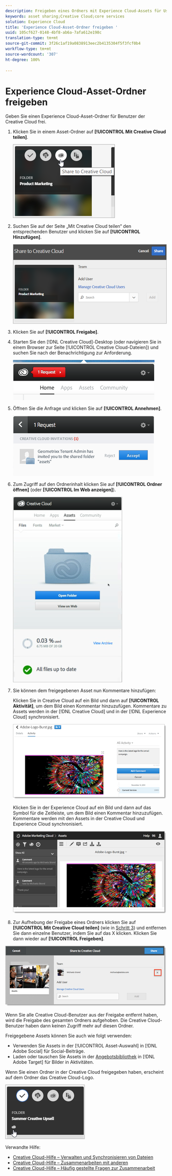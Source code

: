 ```yaml
---
description: Freigeben eines Ordners mit Experience Cloud-Assets für User von Creative Cloud.
keywords: asset sharing;Creative Cloud;core services
solution: Experience Cloud
title: 'Experience Cloud-Asset-Ordner freigeben '
uuid: 105cf627-0148-4bf8-ab6a-7afa612e198c
translation-type: tm+mt
source-git-commit: 3f26c1af19a0838913eec2b4135304f5f3fcf0b4
workflow-type: tm+mt
source-wordcount: '307'
ht-degree: 100%

---
```



# Experience Cloud-Asset-Ordner freigeben

Geben Sie einen Experience Cloud-Asset-Ordner für Benutzer der Creative Cloud frei.

1. Klicken Sie in einem Asset-Ordner auf **[!UICONTROL Mit Creative Cloud teilen]**.

   ![Schritt Ergebnis](assets/asset-share-cc.png)
1. Suchen Sie auf der Seite „Mit Creative Cloud teilen“ den entsprechenden Benutzer und klicken Sie auf **[!UICONTROL Hinzufügen]**.

   ![](assets/asset-share-cc-page.png)

1. Klicken Sie auf **[!UICONTROL Freigabe]**.
1. Starten Sie den [!DNL Creative Cloud]-Desktop (oder navigieren Sie in einem Browser zur Seite [!UICONTROL Creative Cloud-Dateien]) und suchen Sie nach der Benachrichtigung zur Anforderung.

   ![](assets/cc_share_request.png)
1. Öffnen Sie die Anfrage und klicken Sie auf **[!UICONTROL Annehmen]**.

   ![Schritt Ergebnis](assets/cc_share_accept.png)
1. Zum Zugriff auf den Ordnerinhalt klicken Sie auf **[!UICONTROL Ordner öffnen]** (oder **[!UICONTROL Im Web anzeigen]**).

   ![Schritt Ergebnis](assets/creative_cloud_open_folder.png)
1. Sie können dem freigegebenen Asset nun Kommentare hinzufügen:

   Klicken Sie in Creative Cloud auf ein Bild und dann auf **[!UICONTROL Aktivität]**, um dem Bild einen Kommentar hinzuzufügen. Kommentare zu Assets werden in der [!DNL Creative Cloud] und in der [!DNL Experience Cloud] synchronisiert.

   ![](assets/asset_comment_cc.png)

   Klicken Sie in der Experience Cloud auf ein Bild und dann auf das Symbol für die Zeitleiste, um dem Bild einen Kommentar hinzuzufügen. Kommentare werden mit den Assets in der Creative Cloud und Experience Cloud synchronisiert.

   ![](assets/asset_comment_mac.png)

1. Zur Aufhebung der Freigabe eines Ordners klicken Sie auf **[!UICONTROL Mit Creative Cloud teilen]** (wie in [Schritt 3](../experience-cloud-assets/t-share-creative-cloud.md#step_BA17CFA185284641A9B878BA29551996)) und entfernen Sie dann einzelne Benutzer, indem Sie auf das X klicken. Klicken Sie dann wieder auf **[!UICONTROL Freigeben]**.

![](assets/asset_remove_user.png)

Wenn Sie alle Creative Cloud-Benutzer aus der Freigabe entfernt haben, wird die Freigabe des gesamten Ordners aufgehoben. Die Creative Cloud-Benutzer haben dann keinen Zugriff mehr auf diesen Ordner.

Freigegebene Assets können Sie auch wie folgt verwenden:

* Verwenden Sie Assets in der [!UICONTROL Asset-Auswahl] in [!DNL Adobe Social] für Social-Beiträge.
* Laden oder tauschen Sie Assets in der [Angebotsbibliothek](https://docs.adobe.com/help/de-DE/target/using/experiences/offers/manage-content.html) in [!DNL Adobe Target] für Bilder in Aktivitäten.

Wenn Sie einen Ordner in der Creative Cloud freigegeben haben, erscheint auf dem Ordner das Creative Cloud-Logo.

![](assets/asset-cc-logo.png)

Verwandte Hilfe:

* [Creative Cloud-Hilfe – Verwalten und Synchronisieren von Dateien](https://helpx.adobe.com/de/creative-cloud/help/sync-files.html)
* [Creative Cloud-Hilfe – Zusammenarbeiten mit anderen](https://helpx.adobe.com/de/creative-cloud/help/collaboration.html)
* [Creative Cloud-Hilfe – Häufig gestellte Fragen zur Zusammenarbeit](https://helpx.adobe.com/de/creative-cloud/help/collaboration-faq.html)
